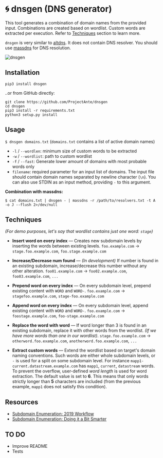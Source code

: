 # :cyclone: dnsgen (DNS generator)

This tool generates a combination of domain names from the provided input. Combinations are created based on wordlist. Custom words are extracted per execution. Refer to [Techniques](#techniques) section to learn more.

`dnsgen` is very similar to [altdns](https://github.com/infosec-au/altdns). It does not contain DNS resolver. You should use [massdns](https://github.com/blechschmidt/massdns) for DNS resolution.

![dnsgen](https://0xpatrik.com/content/images/2019/09/dnsgen-1.png)

## Installation

```pip3 install dnsgen```

..or from GitHub directly:

```
git clone https://github.com/ProjectAnte/dnsgen
cd dnsgen
pip3 install -r requirements.txt
python3 setup.py install
```

## Usage

```$ dnsgen domains.txt``` (`domains.txt` contains a list of active domain names)

* `-l` / `--wordlen`: minimum size of custom words to be extracted
* `-w` / `--wordlist`: path to custom wordlist
* `-f` / `--fast`: Generate lower amount of domains with most probable words only
* `filename`: required parameter for an input list of domains. The input file should contain domain names separated by newline character (`\n`). You can also use STDIN as an input method, providing `-` to this argument.

**Combination with massdns:**

`$ cat domains.txt | dnsgen - | massdns -r /path/to/resolvers.txt -t A -o J --flush 2>/dev/null`

## Techniques

*(For demo purposes, let's say that wordlist contains just one word: `stage`)*

* **Insert word on every index** — Creates new subdomain levels by inserting the words between existing levels. `foo.example.com` -> `stage.foo.example.com`, `foo.stage.example.com`

* **Increase/Decrease num found** — *(In development)* If number is found in an existing subdomain, increase/decrease this number without any other alteration. `foo01.example.com` -> `foo02.example.com`, `foo03.example.com`, `...`

* **Prepend word on every index** — On every subdomain level, prepend existing content with `WORD` and `WORD-`. `foo.example.com` -> `stagefoo.example.com`, `stage-foo.example.com`

* **Append word on every index** — On every subdomain level, append existing content with `WORD` and `WORD-`. `foo.example.com` -> `foostage.example.com`, `foo-stage.example.com`

* **Replace the word with word** — If word longer than 3 is found in an existing subdomain, replace it with other words from the wordlist. *(If we have more words than one in our wordlist)*. `stage.foo.example.com` -> `otherword.foo.example.com`, `anotherword.foo.example.com`, `...`

* **Extract custom words** — Extend the wordlist based on target's domain naming conventions. Such words are either whole subdomain levels, or `-` is used for a split on some subdomain level. For instance `mapp1-current.datastream.example.com` has `mapp1`, `current`, `datastream` words. To prevent the overflow, user-defined *word length* is used for word extraction. The default value is set to **6**. This means that only words strictly longer than **5** characters are included (from the previous example, `mapp1` does not satisfy this condition). 

## Resources

- [Subdomain Enumeration: 2019 Workflow](https://0xpatrik.com/subdomain-enumeration-2019/)
- [Subdomain Enumeration: Doing it a Bit Smarter](https://0xpatrik.com/subdomain-enumeration-smarter/)

## TO DO

- Improve README
- Tests
